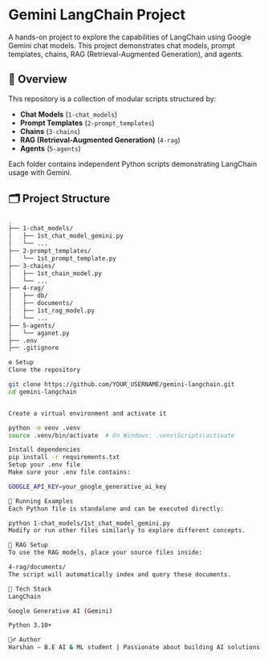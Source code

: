 # Gemini LangChain Project

A hands-on project to explore the capabilities of LangChain using Google Gemini chat models. This project demonstrates chat models, prompt templates, chains, RAG (Retrieval-Augmented Generation), and agents.

## 🧠 Overview

This repository is a collection of modular scripts structured by:

- **Chat Models** (`1-chat_models`)  
- **Prompt Templates** (`2-prompt_templates`)  
- **Chains** (`3-chains`)  
- **RAG (Retrieval-Augmented Generation)** (`4-rag`)  
- **Agents** (`5-agents`)  

Each folder contains independent Python scripts demonstrating LangChain usage with Gemini.

## 🗂 Project Structure

```bash
.
├── 1-chat_models/
│   ├── 1st_chat_model_gemini.py
│   └── ...
├── 2-prompt_templates/
│   └── 1st_prompt_template.py
├── 3-chains/
│   ├── 1st_chain_model.py
│   └── ...
├── 4-rag/
│   ├── db/
│   ├── documents/
│   ├── 1st_rag_model.py
│   └── ...
├── 5-agents/
│   └── aganet.py
├── .env
├── .gitignore

⚙️ Setup
Clone the repository

git clone https://github.com/YOUR_USERNAME/gemini-langchain.git
cd gemini-langchain


Create a virtual environment and activate it

python -m venv .venv
source .venv/bin/activate  # On Windows: .venv\Scripts\activate

Install dependencies
pip install -r requirements.txt
Setup your .env file
Make sure your .env file contains:

GOOGLE_API_KEY=your_google_generative_ai_key

🚀 Running Examples
Each Python file is standalone and can be executed directly:

python 1-chat_models/1st_chat_model_gemini.py
Modify or run other files similarly to explore different concepts.

📁 RAG Setup
To use the RAG models, place your source files inside:

4-rag/documents/
The script will automatically index and query these documents.

🧠 Tech Stack
LangChain

Google Generative AI (Gemini)

Python 3.10+

🙋‍♂️ Author
Harshan – B.E AI & ML student | Passionate about building AI solutions
